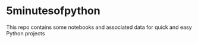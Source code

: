 # 5minutesofpython
This repo contains some notebooks and associated data for quick and easy Python projects
